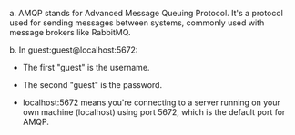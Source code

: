 a. AMQP stands for Advanced Message Queuing Protocol. It's a protocol used for sending messages between systems, commonly used with message brokers like RabbitMQ.

b. In guest:guest@localhost:5672:

- The first "guest" is the username.

- The second "guest" is the password.

- localhost:5672 means you're connecting to a server running on your own machine (localhost) using port 5672, which is the default port for AMQP.